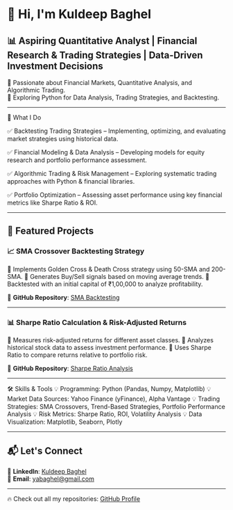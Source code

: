 # 👋 Hi, I'm Kuldeep Baghel  
## 📊 Aspiring Quantitative Analyst | Financial Research & Trading Strategies | Data-Driven Investment Decisions

🔹 Passionate about Financial Markets, Quantitative Analysis, and Algorithmic Trading.  
🔹 Exploring Python for Data Analysis, Trading Strategies, and Backtesting.  

---
🚀 What I Do

✅ Backtesting Trading Strategies – Implementing, optimizing, and evaluating market strategies using historical data.

✅ Financial Modeling & Data Analysis – Developing models for equity research and portfolio performance assessment.

✅ Algorithmic Trading & Risk Management – Exploring systematic trading approaches with Python & financial libraries.

✅ Portfolio Optimization – Assessing asset performance using key financial metrics like Sharpe Ratio & ROI.

---

## 🚀 Featured Projects  

### 📈 SMA Crossover Backtesting Strategy

🔹 Implements Golden Cross & Death Cross strategy using 50-SMA and 200-SMA.
🔹 Generates Buy/Sell signals based on moving average trends.
🔹 Backtested with an initial capital of ₹1,00,000 to analyze profitability.


🔗 **GitHub Repository**: [SMA Backtesting](https://github.com/Kuldeep-Baghel/PythonProjects/tree/main/Project1_%20SMA_Crossover_Backtesting)  

---

### 📊 Sharpe Ratio Calculation & Risk-Adjusted Returns
🔹 Measures risk-adjusted returns for different asset classes.
🔹 Analyzes historical stock data to assess investment performance.
🔹 Uses Sharpe Ratio to compare returns relative to portfolio risk.

🔗 **GitHub Repository**: [Sharpe Ratio Analysis](https://github.com/Kuldeep-Baghel/PythonProjects/tree/main/Project2_%20Golden_Cross_Backtesting_with_Sharpe_Ratio)  

---
🛠 Skills & Tools
💡 Programming: Python (Pandas, Numpy, Matplotlib)
💡 Market Data Sources: Yahoo Finance (yFinance), Alpha Vantage
💡 Trading Strategies: SMA Crossovers, Trend-Based Strategies, Portfolio Performance Analysis
💡 Risk Metrics: Sharpe Ratio, ROI, Volatility Analysis
💡 Data Visualization: Matplotlib, Seaborn, Plotly

---

## 📬 Let's Connect  
💼 **LinkedIn**: [Kuldeep Baghel](https://www.linkedin.com/in/kuldeepbaghel)  
📧 **Email**: yabaghel@gmail.com  

---

🔥 Check out all my repositories: [GitHub Profile](https://github.com/Yabaghel?tab=repositories)  
